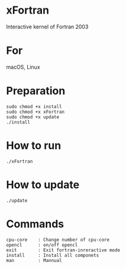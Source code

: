 # xFortran

Interactive kernel of Fortran 2003


# For

macOS, Linux 

# Preparation

```
sudo chmod +x install
sudo chmod +x xFortran
sudo chmod +x update
./install
```

# How to run

```
./xFortran
```

# How to update

```
./update
```



# Commands

```
cpu-core    : Change number of cpu-core
opencl      : on/off opencl
exit        : Exit fortran-inreractive mode
install     : Install all componets
man         : Mannual
```

